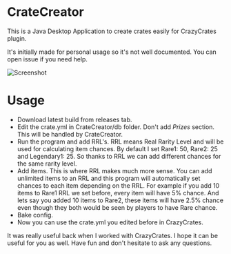 # CrateCreator
This is a Java Desktop Application to create crates easily for CrazyCrates plugin.

It's initially made for personal usage so it's not well documented. You can open issue if you need help.

![Screenshot](https://i.imgur.com/bg1FGlN.png)

# Usage
- Download latest build from releases tab.
- Edit the crate.yml in CrateCreator/db folder. Don't add *Prizes* section. This will be handled by CrateCreator.
- Run the program and add RRL's. RRL means Real Rarity Level and will be used for calculating item chances. By default I set Rare1: 50, Rare2: 25 and Legendary1: 25. So thanks to RRL we can add different chances for the same rarity level.
- Add items. This is where RRL makes much more sense. You can add unlimited items to an RRL and this program will automatically set chances to each item depending on the RRL. For example if you add 10 items to Rare1 RRL we set before, every item will have 5% chance. And lets say you added 10 items to Rare2, these items will have 2.5% chance even though they both would be seen by players to have Rare chance.
- Bake config.
- Now you can use the crate.yml you edited before in CrazyCrates.

It was really useful back when I worked with CrazyCrates. I hope it can be useful for you as well. Have fun and don't hesitate to ask any questions.
